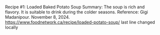 Recipe #1: Loaded Baked Potato Soup
  Summary: The soup is rich and flavory. It is suitable to drink during the colder seasons.
  Reference: Gigi Madanipour. November 8, 2024. https://www.foodnetwork.ca/recipe/loaded-potato-soup/
  last line changed locally
